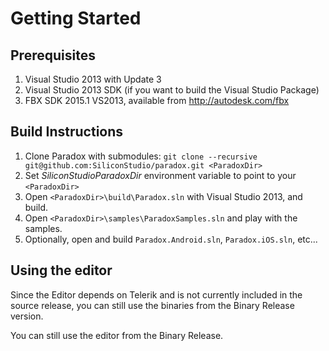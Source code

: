 # Getting Started

## Prerequisites

1. Visual Studio 2013 with Update 3
2. Visual Studio 2013 SDK (if you want to build the Visual Studio Package)
3. FBX SDK 2015.1 VS2013, available from http://autodesk.com/fbx

## Build Instructions

1. Clone Paradox with submodules: `git clone --recursive git@github.com:SiliconStudio/paradox.git <ParadoxDir>`
2. Set *SiliconStudioParadoxDir* environment variable to point to your `<ParadoxDir>`
3. Open `<ParadoxDir>\build\Paradox.sln` with Visual Studio 2013, and build.
4. Open `<ParadoxDir>\samples\ParadoxSamples.sln` and play with the samples.
5. Optionally, open and build `Paradox.Android.sln`, `Paradox.iOS.sln`, etc...

## Using the editor

Since the Editor depends on Telerik and is not currently included in the source release, you can still use the binaries from the Binary Release version.

You can still use the editor from the Binary Release.